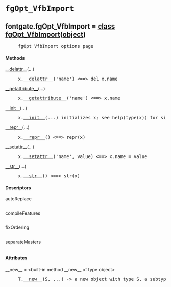 

<a name="fontgate.fgOpt_VfbImport"></a>

# `fgOpt_VfbImport`


<dt class="class"><h2><span class="class-name">fontgate.fgOpt_VfbImport</span> = <a name="fontgate.fgOpt_VfbImport" href="#fontgate.fgOpt_VfbImport">class fgOpt_VfbImport</a>(<a href="./__builtin__.html#object">object</a>)</h2></dt><dd class="class"><dd>


<pre class="doc" markdown="0">fgOpt_VfbImport options page</pre>


</dd><h4 class="head-methods">Methods </h4><dl class="function"><dt><a name="fgOpt_VfbImport-__delattr__" href="#fgOpt_VfbImport-__delattr__"><span class="function-name">__delattr__</span></a><span class="argspec">(...)</span></dt><dd>

<pre class="doc" markdown="0">x.<a href="#fontgate.fgOpt_VfbImport-__delattr__">__delattr__</a>('name') <==> del x.name</pre>

</dd></dl>
<dl class="function"><dt><a name="fgOpt_VfbImport-__getattribute__" href="#fgOpt_VfbImport-__getattribute__"><span class="function-name">__getattribute__</span></a><span class="argspec">(...)</span></dt><dd>

<pre class="doc" markdown="0">x.<a href="#fontgate.fgOpt_VfbImport-__getattribute__">__getattribute__</a>('name') <==> x.name</pre>

</dd></dl>
<dl class="function"><dt><a name="fgOpt_VfbImport-__init__" href="#fgOpt_VfbImport-__init__"><span class="function-name">__init__</span></a><span class="argspec">(...)</span></dt><dd>

<pre class="doc" markdown="0">x.<a href="#fontgate.fgOpt_VfbImport-__init__">__init__</a>(...) initializes x; see help(type(x)) for signature</pre>

</dd></dl>
<dl class="function"><dt><a name="fgOpt_VfbImport-__repr__" href="#fgOpt_VfbImport-__repr__"><span class="function-name">__repr__</span></a><span class="argspec">(...)</span></dt><dd>

<pre class="doc" markdown="0">x.<a href="#fontgate.fgOpt_VfbImport-__repr__">__repr__</a>() <==> repr(x)</pre>

</dd></dl>
<dl class="function"><dt><a name="fgOpt_VfbImport-__setattr__" href="#fgOpt_VfbImport-__setattr__"><span class="function-name">__setattr__</span></a><span class="argspec">(...)</span></dt><dd>

<pre class="doc" markdown="0">x.<a href="#fontgate.fgOpt_VfbImport-__setattr__">__setattr__</a>('name', value) <==> x.name = value</pre>

</dd></dl>
<dl class="function"><dt><a name="fgOpt_VfbImport-__str__" href="#fgOpt_VfbImport-__str__"><span class="function-name">__str__</span></a><span class="argspec">(...)</span></dt><dd>

<pre class="doc" markdown="0">x.<a href="#fontgate.fgOpt_VfbImport-__str__">__str__</a>() <==> str(x)</pre>

</dd></dl>

  <h4 class="head-desc">Descriptors </h4><dl class="descriptor"><dt>autoReplace</dt>
<dd>

<pre class="doc" markdown="0"></pre>

</dd>
</dl>
<dl class="descriptor"><dt>compileFeatures</dt>
<dd>

<pre class="doc" markdown="0"></pre>

</dd>
</dl>
<dl class="descriptor"><dt>fixOrdering</dt>
<dd>

<pre class="doc" markdown="0"></pre>

</dd>
</dl>
<dl class="descriptor"><dt>separateMasters</dt>
<dd>

<pre class="doc" markdown="0"></pre>

</dd>
</dl>

  <h4 class="head-attrs">Attributes </h4><dl><dt><span class="other-name">__new__</span> = &lt;built-in method __new__ of type object&gt;<dd>

<pre class="doc" markdown="0">T.<a href="#fontgate.fgOpt_VfbImport-__new__">__new__</a>(S, ...) -> a new object with type S, a subtype of T</pre>

</dd></dl>
</dd>
